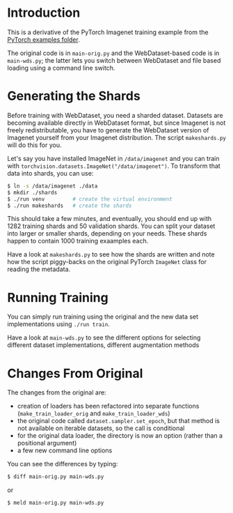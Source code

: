 # Introduction

This is a derivative of the PyTorch Imagenet training example from the
[PyTorch examples folder](https://github.com/pytorch/examples/tree/master/imagenet).

The original code is in `main-orig.py` and the WebDataset-based code is in
`main-wds.py`; the latter lets you switch between WebDataset and file based
loading using a command line switch.

# Generating the Shards

Before training with WebDataset, you need a sharded dataset. Datasets are becoming
available directly in WebDataset format, but since Imagenet is not freely
redistributable, you have to generate the WebDataset version of Imagenet yourself
from your Imagenet distribution. The script `makeshards.py` will do this for you.

Let's say you have installed ImageNet in `/data/imagenet` and you can
train with `torchvision.datasets.ImageNet("/data/imagenet")`. To transform
that data into shards, you can use:

```Bash
$ ln -s /data/imagenet ./data
$ mkdir ./shards
$ ./run venv         # create the virtual environment
$ ./run makeshards   # create the shards
```

This should take a few minutes, and eventually, you should end up with 1282
training shards and 50 validation shards. You can split your dataset into larger
or smaller shards, depending on your needs. These shards happen to contain
1000 training exaamples each.

Have a look at `makeshards.py` to see how the shards are written and note
how the script piggy-backs on the original PyTorch `ImageNet` class for
reading the metadata.

# Running Training

You can simply run training using the original and the new data set implementations
using `./run train`.

Have a look at `main-wds.py` to see the different options for selecting different
dataset implementations, different augmentation methods

# Changes From Original

The changes from the original are:

- creation of loaders has been refactored into separate functions
  (`make_train_loader_orig` and `make_train_loader_wds`)
- the original code called `dataset.sampler.set_epoch`, but that method
  is not available on iterable datasets, so the call is conditional
- for the original data loader, the directory is now an option (rather
  than a positional argument)
- a few new command line options

You can see the differences by typing:

```Bash
$ diff main-orig.py main-wds.py
```

or

```Bash
$ meld main-orig.py main-wds.py
```
